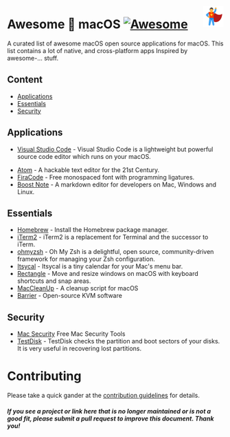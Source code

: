 <p align="center">
  <img align="right" src="https://github.com/sraodev/super/blob/master/assets/icons-super-48.png" width="48" title="hover text"> 
</p>

# Awesome   macOS [![Awesome](https://awesome.re/badge.svg)](https://awesome.re)
A curated list of awesome macOS open source applications for macOS. This list contains a lot of native, and cross-platform apps Inspired by awesome-... stuff.

## Content
  - [Applications](#applications)
  - [Essentials](#essentials)
  - [Security](#security)

## Applications

* [Visual Studio Code](https://code.visualstudio.com) - Visual Studio Code is a lightweight but powerful source code editor which runs on your macOS.
- [Atom](https://atom.io) - A hackable text editor for the 21st Century.
- [FiraCode](https://github.com/tonsky/FiraCode) - Free monospaced font with programming ligatures.
- [Boost Note](https://boostnote.io) - A markdown editor for developers on Mac, Windows and Linux.

## Essentials

- [Homebrew](https://brew.sh) - Install the Homebrew package manager.
- [iTerm2](https://www.iterm2.com) - iTerm2 is a replacement for Terminal and the successor to iTerm.
- [ohmyzsh](https://ohmyz.sh) - Oh My Zsh is a delightful, open source, community-driven framework for managing your Zsh configuration.
- [Itsycal](http://www.mowglii.com/itsycal) - Itsycal is a tiny calendar for your Mac's menu bar.
- [Rectangle](https://github.com/rxhanson/Rectangle) - Move and resize windows on macOS with keyboard shortcuts and snap areas.
- [MacCleanUp](https://github.com/fwartner/mac-cleanup) - A cleanup script for macOS 
- [Barrier](https://github.com/debauchee/barrier) - Open-source KVM software 

## Security

- [Mac Security](https://objective-see.com/products.html) Free Mac Security Tools
- [TestDisk](https://github.com/cgsecurity/testdisk) - TestDisk checks the partition and boot sectors of your disks. It is very useful in recovering lost partitions.

# Contributing
Please take a quick gander at the [contribution guidelines]() for details.

#### *If you see a project or link here that is no longer maintained or is not a good fit, please submit a pull request to improve this document. Thank you!*
